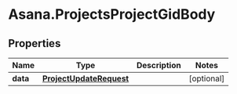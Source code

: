# Asana.ProjectsProjectGidBody

## Properties
Name | Type | Description | Notes
------------ | ------------- | ------------- | -------------
**data** | [**ProjectUpdateRequest**](ProjectUpdateRequest.md) |  | [optional] 
